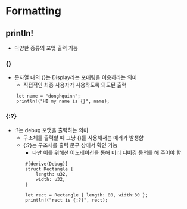 # Formatting
## println!
- 다양한 종류의 포맷 출력 기능
### {}
- 문자열 내의 {}는 Display라는 포매팅을 이용하라는 의미
    - 직접적인 최종 사용자가 사용하도록 의도된 출력

```
    let name = "donghquinn";
    println!("HI my name is {}", name);
```
### {:?}
- :?는 debug 포맷을 출력하는 의미
    - 구조체를 출력할 뗴 그냥 {}를 사용해서는 에러가 발생함
    - {:?}는 구조체를 출력 문구 상에서 확인 가능
        - 다만 이를 위해선 어노테이션을 통해 미리 디버깅 동의를 해 주어야 함
    ```
        #[derive(Debug)]
        struct Rectangle {
            length: u32,
            width: u32,
        }

        let rect = Rectangle { length: 80, width:30 };
        println!("rect is {:?}", rect);
    ```